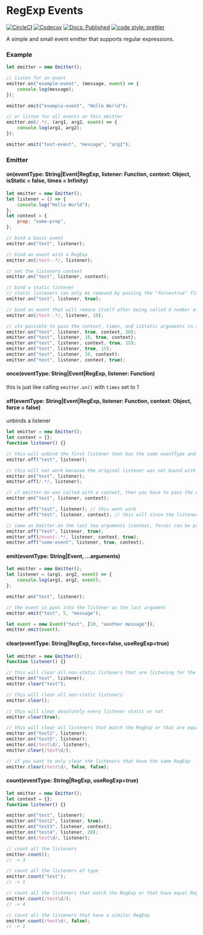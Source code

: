 # RegExp Events

[![CircleCI](https://img.shields.io/circleci/project/github/rdfriedl/regexp-events.svg?style=flat-square)](https://circleci.com/gh/rdfriedl/workflows/regexp-events)
[![Codecov](https://img.shields.io/codecov/c/github/rdfriedl/regexp-events.svg?style=flat-square)](https://circleci.com/gh/rdfriedl/workflows/regexp-events)
[![Docs: Published](https://img.shields.io/badge/Docs-Published-green.svg?style=flat-square)](http://www.rdfriedl.com/regexp-events/)
[![code style: prettier](https://img.shields.io/badge/code_style-prettier-ff69b4.svg?style=flat-square)](https://github.com/prettier/prettier)

A simple and small event emitter that supports regular expressions.

### Example

```javascript
let emitter = new Emitter();

// listen for an event
emitter.on("example-event", (message, event) => {
	console.log(message);
});

emitter.emit("example-event", "Hello World");

// or listen for all events on this emitter
emitter.on(/.*/, (arg1, arg2, event) => {
	console.log(arg1, arg2);
});

emitter.emit("test-event", "message", "arg2");
```

### Emitter

#### on(eventType: String|Event|RegExp, listener: Function, context: Object, isStatic = false, times = Infinity)

```javascript
let emitter = new Emitter();
let listener = () => {
	console.log("Hello World");
};
let context = {
	prop: "some-prop",
};

// bind a basic event
emitter.on("test", listener);

// bind an event with a RegExp
emitter.on(/test-.*/, listener);

// set the listeners context
emitter.on("test", listener, context);

// bind a static listener
// static listeners can only be removed by passing the "force=true" flag into either Emitter.off or Emitter.clear
emitter.on("test", listener, true);

// bind an event that will remove itself after being called X number of times
emitter.on(/test-.*/, listener, 10);

// its possible to pass the context, times, and isStatic arguments in any order
emitter.on("test", listener, true, context, 20);
emitter.on("test", listener, 18, true, context);
emitter.on("test", listener, context, true, 15);
emitter.on("test", listener, true, 15);
emitter.on("test", listener, 10, context);
emitter.on("test", listener, context, true);
```

#### once(eventType: String|Event|RegExp, listener: Function)

this is just like calling `emitter.on()` with `times` set to 1

#### off(eventType: String|Event|RegExp, listener: Function, context: Object, force = false)

unbinds a listener

```javascript
let emitter = new Emitter();
let context = {};
function listener() {}

// this will unbind the first listener that has the same eventType and listener
emitter.off("test", listener);

// this will not work because the original listener was not bound with a RegExp
emitter.on("test", listener);
emitter.off(/.*/, listener);

// if emitter.on was called with a context, then you have to pass the exact same context into emitter.off to unbind the listener
emitter.on("test", listener, context);

emitter.off("test", listener); // this wont work
emitter.off("test", listener, context); // this will since the listener has a context

// same as Emitter.on the last two arguments (context, force) can be provided in any order
emitter.off("test", listener, true);
emitter.off(/event-.*/, listener, context, true);
emitter.off("some-event", listener, true, context);
```

#### emit(eventType: String|Event, ...arguments)

```javascript
let emitter = new Emitter();
let listener = (arg1, arg2, event) => {
	console.log(arg1, arg2, event);
};

emitter.on("test", listener);

// the event is pass into the listener as the last argument
emitter.emit("test", 5, "message");

let event = new Event("test", [10, "another message"]);
emitter.emit(event);
```

#### clear(eventType: String|RegExp, force=false, useRegExp=true)

```javascript
let emitter = new Emitter();
function listener() {}

// this will clear all non-static listeners that are listening for the "test" event
emitter.on("test", listener);
emitter.clear("test");

// this will clear all non-static listeners
emitter.clear();

// this will clear absolutely every listener static or not
emitter.clear(true);

// this will clear all listeners that match the RegExp or that are equal to the RegExp
emitter.on("test2", listener);
emitter.on("test5", listener);
emitter.on(/test\d/, listener);
emitter.clear(/test\d/);

// if you want to only clear the listeners that have the same RegExp
emitter.clear(/test\d/, false, false);
```

#### count(eventType: String|RegExp, useRegExp=true)

```javascript
let emitter = new Emitter();
let context = {};
function listener() {}

emitter.on("test", listener);
emitter.on("test2", listener, true);
emitter.on("test3", listener, context);
emitter.on("test4", listener, 20);
emitter.on(/test\d/, listener);

// count all the listeners
emitter.count();
// -> 3

// count all the listeners of type
emitter.count("test");
// -> 1

// count all the listeners that match the RegExp or that have equal RegExp
emitter.count(/test\d/);
// -> 4

// count all the listeners that have a similar RegExp
emitter.count(/test\d/, false);
// -> 1
```
